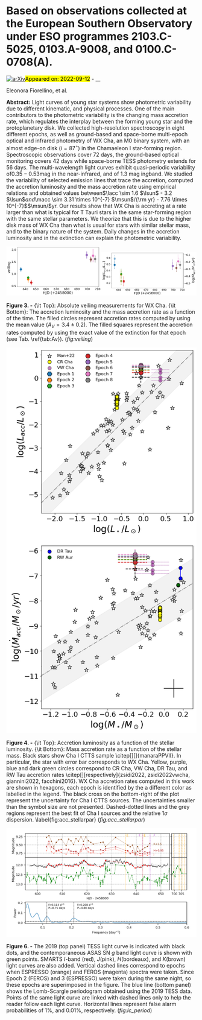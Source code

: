 <div class="macros" style="visibility:hidden;">
$\newcommand{\ensuremath}{}$
$\newcommand{\xspace}{}$
$\newcommand{\object}[1]{\texttt{#1}}$
$\newcommand{\farcs}{{.}''}$
$\newcommand{\farcm}{{.}'}$
$\newcommand{\arcsec}{''}$
$\newcommand{\arcmin}{'}$
$\newcommand{\ion}[2]{#1#2}$
$\newcommand{\textsc}[1]{\textrm{#1}}$
$\newcommand{\hl}[1]{\textrm{#1}}$
$\newcommand{\vdag}{(v)^\dagger}$
$\newcommand$
$\newcommand$
$\newcommand{\avWX}{2.75\pm0.75}$
$\newcommand{\lsun}{\mbox{L}_\odot}$
$\newcommand{\rsun}{\mbox{R}_\odot}$
$\newcommand{\msun}{\mbox{M}_\odot}$
$\newcommand{\lacc}{L_{\rm acc}}$
$\newcommand{\macc}{\dot{M}_{\rm acc}}$
$\newcommand{\lstar}{L_\star}$
$\newcommand{\mstar}{M_\star}$
$\newcommand{\rstar}{R_\star}$
$\newcommand{\teff}{T_{\rm eff}}$
$\newcommand{\lbol}{L_{\rm bol}}$
$\newcommand{\zsg}[1]{\textcolor{green}{[GZs: #1]}}$</div>

<div class="macros" style="visibility:hidden;">
$\newcommand{$\ensuremath$}{}$
$\newcommand{$\xspace$}{}$
$\newcommand{$\object$}[1]{\texttt{#1}}$
$\newcommand{$\farcs$}{{.}''}$
$\newcommand{$\farcm$}{{.}'}$
$\newcommand{$\arcsec$}{''}$
$\newcommand{$\arcmin$}{'}$
$\newcommand{$\ion$}[2]{#1#2}$
$\newcommand{$\textsc$}[1]{\textrm{#1}}$
$\newcommand{$\hl$}[1]{\textrm{#1}}$
$\newcommand{$\vdag$}{(v)^\dagger}$
$\newcommand$
$\newcommand$
$\newcommand{$\avWX$}{2.75\pm0.75}$
$\newcommand{$\lsun$}{\mbox{L}_\odot}$
$\newcommand{$\rsun$}{\mbox{R}_\odot}$
$\newcommand{$\msun$}{\mbox{M}_\odot}$
$\newcommand{$\lacc$}{L_{\rm acc}}$
$\newcommand{$\macc$}{\dot{M}_{\rm acc}}$
$\newcommand{$\lstar$}{L_\star}$
$\newcommand{$\mstar$}{M_\star}$
$\newcommand{$\rstar$}{R_\star}$
$\newcommand{$\teff$}{T_{\rm eff}}$
$\newcommand{$\lbol$}{L_{\rm bol}}$
$\newcommand{$\zsg$}[1]{\textcolor{green}{[GZs: #1]}}$</div>



<div id="title">

# Based on observations collected at the European Southern Observatory under ESO programmes 2103.C-5025, 0103.A-9008, and 0100.C-0708(A).

</div>
<div id="comments">

[![arXiv](https://img.shields.io/badge/arXiv-2209.04304-b31b1b.svg)](https://arxiv.org/abs/2209.04304)<mark>Appeared on: 2022-09-12</mark> - __

</div>
<div id="authors">

Eleonora Fiorellino, et al.

</div>
<div id="abstract">

**Abstract:** Light curves of young star systems show photometric variability due to different kinematic, and physical processes.  One of the main contributors to the photometric variability is the changing mass accretion rate, which regulates the interplay between the forming young star and the protoplanetary disk.  We collected high-resolution spectroscopy in eight different epochs, as well as ground-based and space-borne multi-epoch optical and infrared photometry of WX Cha, an M0 binary system, with an almost edge-on disk ($i =87^\circ$) in the Chamaeleon I star-forming region.  Spectroscopic observations cover 72 days, the ground-based optical monitoring covers 42 days while space-borne TESS photometry extends for 56 days.  The multi-wavelength light curves exhibit quasi-periodic variability of$0.35-0.53$mag in the near-infrared, and of 1.3 mag in$g$band. We studied the variability of selected emission lines that trace the accretion, computed the accretion luminosity and the mass accretion rate using empirical relations and obtained values between$\lacc \sim 1.6   $\lsun$   -   3.2   $\lsun$$and$\macc \sim 3.31 \times 10^{-7}  $\msun$/{\rm yr}   -   7.76 \times 10^{-7}$$\msun/$yr.  Our results show that WX Cha is accreting at a rate larger than what is typical for T Tauri stars in the same star-forming region with the same stellar parameters. We theorize that this is due to the higher disk mass of WX Cha than what is usual for stars with similar stellar mass, and to the binary nature of the system.  Daily changes in the accretion luminosity and in the extinction can explain the photometric variability.

</div>

<div id="div_fig1">

<img src="tmp_2209.04304/./veiling_time_mine_Av_mean_peter.png" alt="Fig3.1" width="50%"/><img src="tmp_2209.04304/./Lacc_time_Av_mean_peter.png" alt="Fig3.2" width="50%"/>

**Figure 3. -** {\it Top}: Absolute veiling measurements for WX Cha.
    {\it Bottom}: The accretion luminosity and the mass accretion rate as a function of the time. The filled circles represent accretion rates computed by using the mean value ($A_V = 3.4 \pm 0.2$). The filled squares represent the accretion rates computed by using the exact value of the extinction for that epoch (see Tab. \ref{tab:Av}). (*fig:veiling*)

</div>
<div id="div_fig2">

<img src="tmp_2209.04304/./Lacc_Lstar_comparison_Av_mean_peter.png" alt="Fig4" width="100%"/>

**Figure 4. -** {\it Top}: Accretion luminosity as a function of the stellar luminosity. {\it Bottom}: Mass accretion rate as a function of the stellar mass. Black stars show Cha I CTTS sample \citep[][]{manaraPPVII}. In particular, the star with error bar corresponds to WX Cha.
    Yellow, purple, blue and dark green circles correspond to CR Cha, VW Cha, DR Tau, and RW Tau accretion rates \citep[][respectively]{zsidi2022, zsidi2022vwcha, giannini2022, facchini2016}. WX Cha accretion rates computed in this work are shown in hexagons, each epoch is identified by the a different color as labelled in the legend. The black cross on the bottom-right of the plot represent the uncertainty for Cha I CTTS sources. The uncertainties smaller than the symbol size are not presented. Dashed-dotted lines and the grey regions represent the best fit of Cha I sources and the relative $1\sigma$ dispersion. \label{fig:acc_stellarpar} (*fig:acc_stellarpar*)

</div>
<div id="div_fig3">

<img src="tmp_2209.04304/./wxcha_lc_period.png" alt="Fig6" width="100%"/>

**Figure 6. -** The 2019 (top panel) TESS light curve is indicated with black dots, and the contemporaneous ASAS SN $g$ band light curve is shown with green points. SMARTS $I$-band (red), $J$(pink), $H$(bordeaux), and $K$(brown) light curves are also added.
    Vertical dashed lines correspond to epochs when ESPRESSO (orange) and FEROS (magenta) spectra were taken. Since Epoch 2 (FEROS) and 3 (ESPRESSO) were taken during the same night, so these epochs are superimposed in the figure.
    The blue line (bottom panel) shows the Lomb-Scargle periodogram obtained using the 2019 TESS data. Points of the same light curve are linked with dashed lines only to help the reader follow each light curve. Horizontal lines represent false alarm probabilities of 1\%, and 0.01\%, respectively. (*fig:lc_period*)

</div>